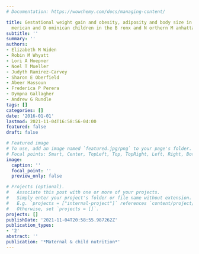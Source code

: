 ```yaml
---
# Documentation: https://wowchemy.com/docs/managing-content/

title: Gestational weight gain and obesity, adiposity and body size in A frican--A
  merican and D ominican children in the B ronx and N orthern M anhattan
subtitle: ''
summary: ''
authors:
- Elizabeth M Widen
- Robin M Whyatt
- Lori A Hoepner
- Noel T Mueller
- Judyth Ramirez-Carvey
- Sharon E Oberfield
- Abeer Hassoun
- Frederica P Perera
- Dympna Gallagher
- Andrew G Rundle
tags: []
categories: []
date: '2016-01-01'
lastmod: 2021-11-04T16:58:56-04:00
featured: false
draft: false

# Featured image
# To use, add an image named `featured.jpg/png` to your page's folder.
# Focal points: Smart, Center, TopLeft, Top, TopRight, Left, Right, BottomLeft, Bottom, BottomRight.
image:
  caption: ''
  focal_point: ''
  preview_only: false

# Projects (optional).
#   Associate this post with one or more of your projects.
#   Simply enter your project's folder or file name without extension.
#   E.g. `projects = ["internal-project"]` references `content/project/deep-learning/index.md`.
#   Otherwise, set `projects = []`.
projects: []
publishDate: '2021-11-04T20:58:55.987262Z'
publication_types:
- '2'
abstract: ''
publication: '*Maternal & child nutrition*'
---
```

